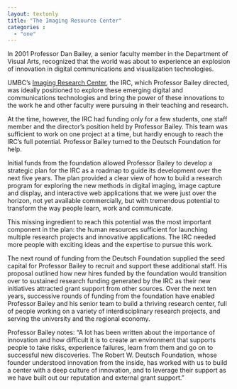 ```yaml
---
layout: textonly
title: "The Imaging Resource Center"
categories :
  - "one"
---
```


In 2001 Professor Dan Bailey, a senior faculty member in the Department of Visual Arts, recognized that the world was about to experience an explosion of innovation in digital communications and visualization technologies.

UMBC’s [Imaging Research Center][IRC], the IRC, which Professor Bailey directed, was ideally positioned to explore these emerging digital and communications technologies and bring the power of these innovations to the work he and other faculty were pursuing in their teaching and research.

At the time, however, the IRC had funding only for a few students, one staff member and the director’s position held by Professor Bailey. This team was sufficient to work on one project at a time, but hardly enough to reach the IRC’s full potential. Professor Bailey turned to the Deutsch Foundation for help.

Initial funds from the foundation allowed Professor Bailey to develop a strategic plan for the IRC as a roadmap to guide its development over the next five years. The plan provided a clear view of how to build a research program for exploring the new methods in digital imaging, image capture and display, and interactive web applications that we were just over the horizon, not yet available commercially, but with tremendous potential to transform the way people learn, work and communicate.

This missing ingredient to reach this potential was the most important component in the plan: the human resources sufficient for launching multiple research projects and innovative applications. The IRC needed more people with exciting ideas and the expertise to pursue this work.

The next round of funding from the Deutsch Foundation supplied the seed capital for Professor Bailey to recruit and support these additional staff. His proposal outlined how new hires funded by the foundation would transition over to sustained research funding generated by the IRC as their new initiatives attracted grant support from other sources. Over the next ten years, successive rounds of funding from the foundation have enabled Professor Bailey and his senior team to build a thriving research center, full of people working on a variety of interdisciplinary research projects, and serving the university and the regional economy.

Professor Bailey notes: “A lot has been written about the importance of innovation and how difficult it is to create an environment that supports people to take risks, experience failures, learn from them and go on to successful new discoveries. The Robert W. Deutsch Foundation, whose founder understood innovation from the inside, has worked with us to build a center with a deep culture of innovation, and to leverage their support as we have built out our reputation and external grant support.”

[IRC]: http://www.irc.umbc.edu/

